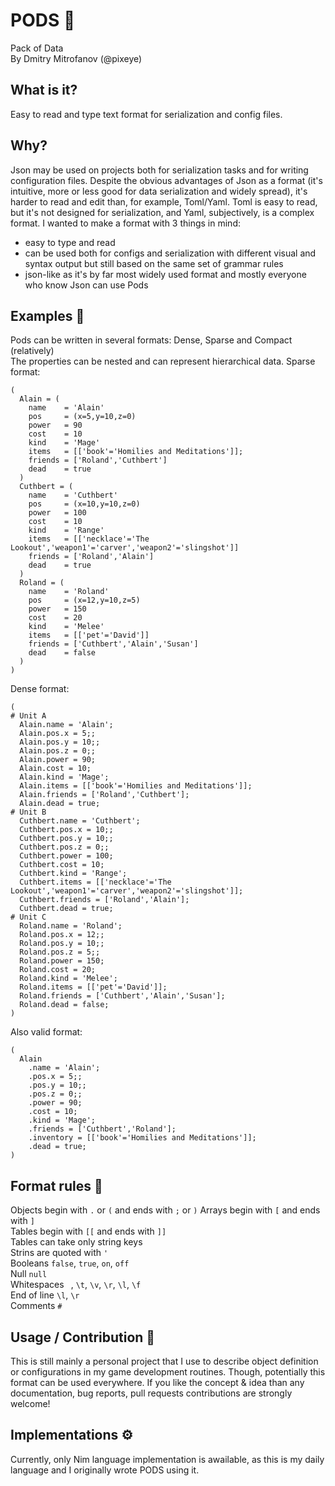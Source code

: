 # PODS 💾
Pack of Data    
By Dmitry Mitrofanov (@pixeye)

## What is it?
Easy to read and type text format for serialization and config files.  

## Why?
  Json may be used on projects both for serialization tasks and for writing configuration files. Despite the obvious advantages of Json as a format (it's intuitive, more or less good for data serialization and widely spread), it's harder to read and edit than, for example, Toml/Yaml. Toml is easy to read, but it's not designed for serialization, and Yaml, subjectively, is a complex format. I wanted to make a format with 3 things in mind:
  - easy to type and read
  - can be used both for configs and serialization with different visual and syntax output but still based on the same set of grammar rules
  - json-like as it's by far most widely used format and mostly everyone who know Json can use Pods 

  
## Examples 📗
  Pods can be written in several formats: Dense, Sparse and Compact (relatively)  
  The properties can be nested and can represent hierarchical data. 
Sparse format:
```
(
  Alain = (
    name    = 'Alain'
    pos     = (x=5,y=10,z=0)
    power   = 90
    cost    = 10
    kind    = 'Mage'
    items   = [['book'='Homilies and Meditations']];
    friends = ['Roland','Cuthbert']
    dead    = true
  )
  Cuthbert = (
    name    = 'Cuthbert'
    pos     = (x=10,y=10,z=0)
    power   = 100
    cost    = 10
    kind    = 'Range'
    items   = [['necklace'='The Lookout','weapon1'='carver','weapon2'='slingshot']]
    friends = ['Roland','Alain']
    dead    = true
  )
  Roland = (
    name    = 'Roland'
    pos     = (x=12,y=10,z=5)
    power   = 150
    cost    = 20
    kind    = 'Melee'
    items   = [['pet'='David']]
    friends = ['Cuthbert','Alain','Susan']
    dead    = false
  )
)
```
Dense format:
  ```
(
# Unit A
    Alain.name = 'Alain';
    Alain.pos.x = 5;;
    Alain.pos.y = 10;;
    Alain.pos.z = 0;;
    Alain.power = 90;
    Alain.cost = 10;
    Alain.kind = 'Mage';
    Alain.items = [['book'='Homilies and Meditations']];
    Alain.friends = ['Roland','Cuthbert'];
    Alain.dead = true;
# Unit B
    Cuthbert.name = 'Cuthbert';
    Cuthbert.pos.x = 10;;
    Cuthbert.pos.y = 10;;
    Cuthbert.pos.z = 0;;
    Cuthbert.power = 100;
    Cuthbert.cost = 10;
    Cuthbert.kind = 'Range';
    Cuthbert.items = [['necklace'='The Lookout','weapon1'='carver','weapon2'='slingshot']];
    Cuthbert.friends = ['Roland','Alain'];
    Cuthbert.dead = true;
# Unit C
    Roland.name = 'Roland';
    Roland.pos.x = 12;;
    Roland.pos.y = 10;;
    Roland.pos.z = 5;;
    Roland.power = 150;
    Roland.cost = 20;
    Roland.kind = 'Melee';
    Roland.items = [['pet'='David']];
    Roland.friends = ['Cuthbert','Alain','Susan'];
    Roland.dead = false;
)
  ```
Also valid format:
```
(
  Alain
    .name = 'Alain';
    .pos.x = 5;;
    .pos.y = 10;;
    .pos.z = 0;;
    .power = 90;
    .cost = 10;
    .kind = 'Mage';
    .friends = ['Cuthbert','Roland'];
    .inventory = [['book'='Homilies and Meditations']];
    .dead = true;
)
```
## Format rules 📘
Objects begin with `.` or `(` and ends with `;` or `)`
Arrays  begin with `[` and ends with `]`  
Tables  begin with `[[` and ends with `]]`  
Tables can take only string keys  
Strins are quoted with `'`  
Booleans `false`, `true`, `on`, `off`  
Null `null`  
Whitespaces ` `, `\t`, `\v`, `\r`, `\l`, `\f`  
End of line `\l`, `\r`  
Comments `#`


## Usage / Contribution 🦄
This is still mainly a personal project that I use to describe object definition or configurations in my game development routines. Though, potentially this format can be used everywhere. If you like the concept & idea
than any documentation, bug reports, pull requests contributions are strongly welcome!


## Implementations ⚙️
Currently, only Nim language implementation is awailable, as this is my daily language and I originally wrote PODS using it. 


